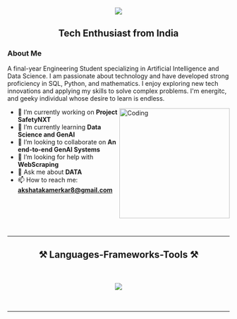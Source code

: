 
<h1 align="center">
    <img src="https://readme-typing-svg.herokuapp.com/?font=Righteous&size=35&center=true&vCenter=true&width=500&height=70&duration=4000&lines=Hi+There!+👋;+I'm+Akshata+Kamerkar!;" />
</h1>

<h2 align="center"><strong>Tech Enthusiast from India</strong></h2>


### About Me 
A final-year Engineering Student specializing in Artificial Intelligence and Data Science. I am passionate about technology and have developed strong proficiency in SQL, Python, and mathematics. I enjoy exploring new tech innovations and applying my skills to solve complex problems. I'm energitc, and geeky individual whose desire to learn is endless.

<img align="right" alt="Coding" width="250" src="https://media.giphy.com/media/LaVp0AyqR5bGsC5Cbm/giphy.gif">


  - 🔭 I’m currently working on **Project SafetyNXT**
  - 🌱 I’m currently learning **Data Science and GenAI**
  - 👯 I’m looking to collaborate on **An end-to-end GenAI Systems**
  - 🤔 I’m looking for help with **WebScraping**
  - 💬 Ask me about **DATA**
  - 📫 How to reach me: **akshatakamerkar8@gmail.com**

<br>
<br>
<br>
<br>
<hr>
<h2 align="center">⚒️ Languages-Frameworks-Tools ⚒️</h2>
<br>
<br>
<div align="center">
    <img src="https://skillicons.dev/icons?i=python,cpp,r,django,flask,fastapi,aws,mysql,sqlite,mongodb,pytorch,sklearn,tensorflow,html,css,bootstrap,tailwind,js,opencv,linux,anaconda,github,vscode,pycharm,gitlab,typescript,langchain,autogen,crewai" />
</div>
<br>
<br>
<hr/>
